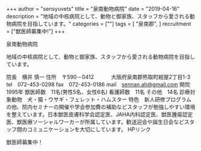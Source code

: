 +++
author = "sensyuvets"
title = "泉南動物病院"
date = "2019-04-16"
description = "地域の中核病院として、動物と御家族、スタッフから愛される動物病院を目指しています。"
categories = [""]
tags = [
    "泉南郡",
]
recruitment = ["獣医師募集中!"]
+++

泉南動物病院

地域の中核病院として、動物と御家族、スタッフから愛される動物病院を目指しています。

院長　横井 慎一
住所　〒590－0412
　　　大阪府泉南郡熊取町紺屋2丁目1-3
tel　072-453-0298
fax　072-453-0186
mail　sennan.ah@gmail.com
開院　1995年
獣医師数　11名(男性5名、女性6名)
看護師数　11名
その他　14名
診療対象動物　犬・猫・ウサギ・フェレット・ハムスター
特色　新人研修プログラムの他、院内セミナーの開催や学会参加費の補助などスタッフが勉強しやすい環境を整えています。日本獣医皮膚科学会認定医、JAHA内科認定医、獣医腫瘍認定医、獣医療ソーシャルワーカーが所属しています。歓送迎会や誕生日会などスタッフ間のコミュニケーションを大切にしています。
HPリンク

獣医師募集中！